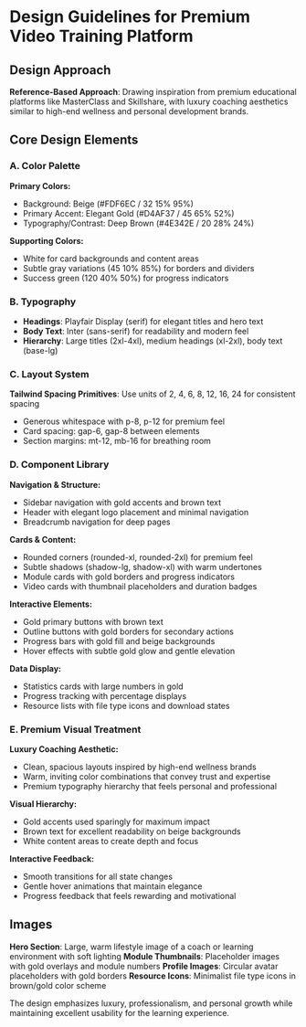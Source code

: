 # Design Guidelines for Premium Video Training Platform

## Design Approach
**Reference-Based Approach**: Drawing inspiration from premium educational platforms like MasterClass and Skillshare, with luxury coaching aesthetics similar to high-end wellness and personal development brands.

## Core Design Elements

### A. Color Palette
**Primary Colors:**
- Background: Beige (#FDF6EC / 32 15% 95%)
- Primary Accent: Elegant Gold (#D4AF37 / 45 65% 52%)
- Typography/Contrast: Deep Brown (#4E342E / 20 28% 24%)

**Supporting Colors:**
- White for card backgrounds and content areas
- Subtle gray variations (45 10% 85%) for borders and dividers
- Success green (120 40% 50%) for progress indicators

### B. Typography
- **Headings**: Playfair Display (serif) for elegant titles and hero text
- **Body Text**: Inter (sans-serif) for readability and modern feel
- **Hierarchy**: Large titles (2xl-4xl), medium headings (xl-2xl), body text (base-lg)

### C. Layout System
**Tailwind Spacing Primitives**: Use units of 2, 4, 6, 8, 12, 16, 24 for consistent spacing
- Generous whitespace with p-8, p-12 for premium feel
- Card spacing: gap-6, gap-8 between elements
- Section margins: mt-12, mb-16 for breathing room

### D. Component Library

**Navigation & Structure:**
- Sidebar navigation with gold accents and brown text
- Header with elegant logo placement and minimal navigation
- Breadcrumb navigation for deep pages

**Cards & Content:**
- Rounded corners (rounded-xl, rounded-2xl) for premium feel
- Subtle shadows (shadow-lg, shadow-xl) with warm undertones
- Module cards with gold borders and progress indicators
- Video cards with thumbnail placeholders and duration badges

**Interactive Elements:**
- Gold primary buttons with brown text
- Outline buttons with gold borders for secondary actions
- Progress bars with gold fill and beige backgrounds
- Hover effects with subtle gold glow and gentle elevation

**Data Display:**
- Statistics cards with large numbers in gold
- Progress tracking with percentage displays
- Resource lists with file type icons and download states

### E. Premium Visual Treatment

**Luxury Coaching Aesthetic:**
- Clean, spacious layouts inspired by high-end wellness brands
- Warm, inviting color combinations that convey trust and expertise
- Premium typography hierarchy that feels personal and professional

**Visual Hierarchy:**
- Gold accents used sparingly for maximum impact
- Brown text for excellent readability on beige backgrounds
- White content areas to create depth and focus

**Interactive Feedback:**
- Smooth transitions for all state changes
- Gentle hover animations that maintain elegance
- Progress feedback that feels rewarding and motivational

## Images
**Hero Section**: Large, warm lifestyle image of a coach or learning environment with soft lighting
**Module Thumbnails**: Placeholder images with gold overlays and module numbers
**Profile Images**: Circular avatar placeholders with gold borders
**Resource Icons**: Minimalist file type icons in brown/gold color scheme

The design emphasizes luxury, professionalism, and personal growth while maintaining excellent usability for the learning experience.